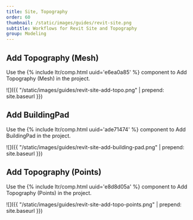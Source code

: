 ```yaml
---
title: Site, Topography
order: 60
thumbnail: /static/images/guides/revit-site.png
subtitle: Workflows for Revit Site and Topography
group: Modeling
---
```


## Add Topography (Mesh)

Use the {% include ltr/comp.html uuid='e6ea0a85' %} component to Add Topography (Mesh) in the project.

![]({{ "/static/images/guides/revit-site-add-topo.png" | prepend: site.baseurl }})

## Add BuildingPad

Use the {% include ltr/comp.html uuid='ade71474' %} component to Add BuildingPad in the project.

![]({{ "/static/images/guides/revit-site-add-building-pad.png" | prepend: site.baseurl }})

## Add Topography (Points)

Use the {% include ltr/comp.html uuid='e8d8d05a' %} component to Add Topography (Points) in the project.

![]({{ "/static/images/guides/revit-site-add-topo-points.png" | prepend: site.baseurl }})

